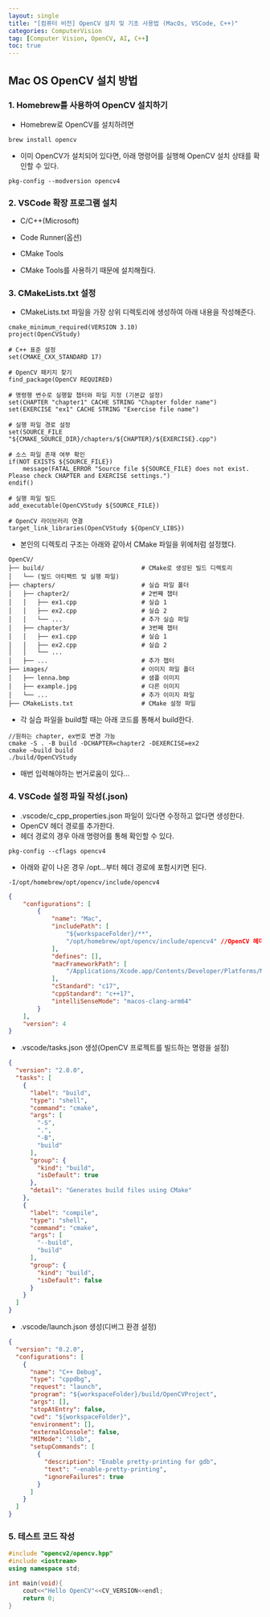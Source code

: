 ```yaml
---
layout: single
title: "[컴퓨터 비전] OpenCV 설치 및 기초 사용법 (MacOs, VSCode, C++)"
categories: ComputerVision
tag: [Computer Vision, OpenCV, AI, C++]
toc: true
---
```


## Mac OS OpenCV 설치 방법

### 1. Homebrew를 사용하여 OpenCV 설치하기

- Homebrew로 OpenCV를 설치하려면

```
brew install opencv
```

- 이미 OpenCV가 설치되어 있다면, 아래 명령어를 실행해 OpenCV 설치 상태를 확인할 수 있다.

```
pkg-config --modversion opencv4
```

### 2. VSCode 확장 프로그램 설치

- C/C++(Microsoft)
- Code Runner(옵션)
- CMake Tools

- CMake Tools를 사용하기 때문에 설치해줬다.

### 3. CMakeLists.txt 설정
- CMakeLists.txt 파일을 가장 상위 디렉토리에 생성하여 아래 내용을 작성해준다.

```
cmake_minimum_required(VERSION 3.10)
project(OpenCVStudy)

# C++ 표준 설정
set(CMAKE_CXX_STANDARD 17)

# OpenCV 패키지 찾기
find_package(OpenCV REQUIRED)

# 명령행 변수로 실행할 챕터와 파일 지정 (기본값 설정)
set(CHAPTER "chapter1" CACHE STRING "Chapter folder name")
set(EXERCISE "ex1" CACHE STRING "Exercise file name")

# 실행 파일 경로 설정
set(SOURCE_FILE "${CMAKE_SOURCE_DIR}/chapters/${CHAPTER}/${EXERCISE}.cpp")

# 소스 파일 존재 여부 확인
if(NOT EXISTS ${SOURCE_FILE})
    message(FATAL_ERROR "Source file ${SOURCE_FILE} does not exist. Please check CHAPTER and EXERCISE settings.")
endif()

# 실행 파일 빌드
add_executable(OpenCVStudy ${SOURCE_FILE})

# OpenCV 라이브러리 연결
target_link_libraries(OpenCVStudy ${OpenCV_LIBS})
```

- 본인의 디렉토리 구조는 아래와 같아서 CMake 파일을 위에처럼 설정했다.

```
OpenCV/
├── build/                           # CMake로 생성된 빌드 디렉토리
│   └── (빌드 아티팩트 및 실행 파일)
├── chapters/                        # 실습 파일 폴더
│   ├── chapter2/                    # 2번째 챕터
│   │   ├── ex1.cpp                  # 실습 1
│   │   ├── ex2.cpp                  # 실습 2
│   │   └── ...                      # 추가 실습 파일
│   ├── chapter3/                    # 3번째 챕터
│   │   ├── ex1.cpp                  # 실습 1
│   │   ├── ex2.cpp                  # 실습 2
│   │   └── ...
│   ├── ...                          # 추가 챕터
├── images/                          # 이미지 파일 폴더
│   ├── lenna.bmp                    # 샘플 이미지
│   ├── example.jpg                  # 다른 이미지
│   └── ...                          # 추가 이미지 파일
├── CMakeLists.txt                   # CMake 설정 파일
```

- 각 실습 파일을 build할 때는 아래 코드를 통해서 build한다.

```
//원하는 chapter, ex번호 변경 가능
cmake -S . -B build -DCHAPTER=chapter2 -DEXERCISE=ex2 
cmake —build build
./build/OpenCVStudy
```

- 매번 입력해야하는 번거로움이 있다...

### 4. VSCode 설정 파일 작성(.json)
- .vscode/c_cpp_properties.json 파일이 있다면 수정하고 없다면 생성한다.
- OpenCV 헤더 경로를 추가한다.
- 헤더 경로의 경우 아래 명령어를 통해 확인할 수 있다.

```
pkg-config --cflags opencv4
```

- 아래와 같이 나온 경우 /opt...부터 헤더 경로에 포함시키면 된다.

```
-I/opt/homebrew/opt/opencv/include/opencv4 
```

```json
{
    "configurations": [
        {
            "name": "Mac",
            "includePath": [
                "${workspaceFolder}/**",
                "/opt/homebrew/opt/opencv/include/opencv4" //OpenCV 헤더 경로
            ],
            "defines": [],
            "macFrameworkPath": [
                "/Applications/Xcode.app/Contents/Developer/Platforms/MacOSX.platform/Developer/SDKs/MacOSX.sdk/System/Library/Frameworks"
            ],
            "cStandard": "c17",
            "cppStandard": "c++17",
            "intelliSenseMode": "macos-clang-arm64"
        }
    ],
    "version": 4
}
```

- .vscode/tasks.json 생성(OpenCV 프로젝트를 빌드하는 명령을 설정)

```json
{
  "version": "2.0.0",
  "tasks": [
    {
      "label": "build",
      "type": "shell",
      "command": "cmake",
      "args": [
        "-S",
        ".",
        "-B",
        "build"
      ],
      "group": {
        "kind": "build",
        "isDefault": true
      },
      "detail": "Generates build files using CMake"
    },
    {
      "label": "compile",
      "type": "shell",
      "command": "cmake",
      "args": [
        "--build",
        "build"
      ],
      "group": {
        "kind": "build",
        "isDefault": false
      }
    }
  ]
}
```

- .vscode/launch.json 생성(디버그 환경 설정)

```json
{
  "version": "0.2.0",
  "configurations": [
    {
      "name": "C++ Debug",
      "type": "cppdbg",
      "request": "launch",
      "program": "${workspaceFolder}/build/OpenCVProject",
      "args": [],
      "stopAtEntry": false,
      "cwd": "${workspaceFolder}",
      "environment": [],
      "externalConsole": false,
      "MIMode": "lldb",
      "setupCommands": [
        {
          "description": "Enable pretty-printing for gdb",
          "text": "-enable-pretty-printing",
          "ignoreFailures": true
        }
      ]
    }
  ]
}
```

### 5. 테스트 코드 작성

```cpp
#include "opencv2/opencv.hpp"
#include <iostream>
using namespace std;

int main(void){
    cout<<"Hello OpenCV"<<CV_VERSION<<endl;
    return 0;
}
```






